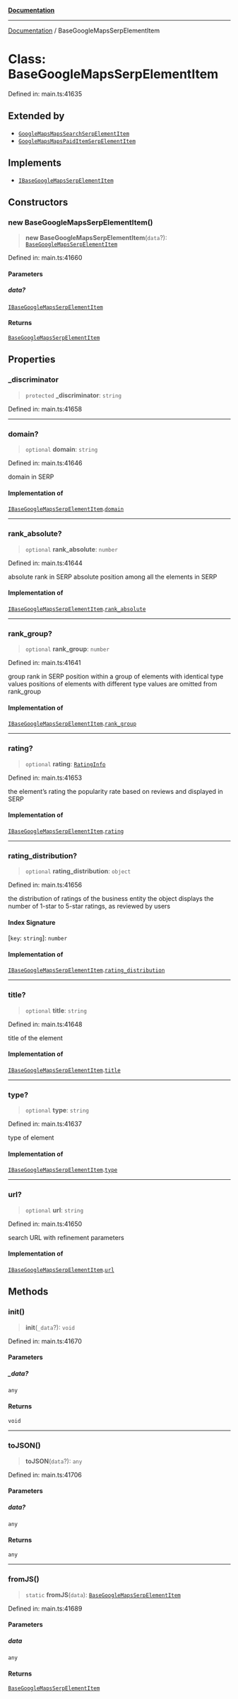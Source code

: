 [**Documentation**](../README.md)

***

[Documentation](../README.md) / BaseGoogleMapsSerpElementItem

# Class: BaseGoogleMapsSerpElementItem

Defined in: main.ts:41635

## Extended by

- [`GoogleMapsMapsSearchSerpElementItem`](GoogleMapsMapsSearchSerpElementItem.md)
- [`GoogleMapsMapsPaidItemSerpElementItem`](GoogleMapsMapsPaidItemSerpElementItem.md)

## Implements

- [`IBaseGoogleMapsSerpElementItem`](../interfaces/IBaseGoogleMapsSerpElementItem.md)

## Constructors

### new BaseGoogleMapsSerpElementItem()

> **new BaseGoogleMapsSerpElementItem**(`data`?): [`BaseGoogleMapsSerpElementItem`](BaseGoogleMapsSerpElementItem.md)

Defined in: main.ts:41660

#### Parameters

##### data?

[`IBaseGoogleMapsSerpElementItem`](../interfaces/IBaseGoogleMapsSerpElementItem.md)

#### Returns

[`BaseGoogleMapsSerpElementItem`](BaseGoogleMapsSerpElementItem.md)

## Properties

### \_discriminator

> `protected` **\_discriminator**: `string`

Defined in: main.ts:41658

***

### domain?

> `optional` **domain**: `string`

Defined in: main.ts:41646

domain in SERP

#### Implementation of

[`IBaseGoogleMapsSerpElementItem`](../interfaces/IBaseGoogleMapsSerpElementItem.md).[`domain`](../interfaces/IBaseGoogleMapsSerpElementItem.md#domain)

***

### rank\_absolute?

> `optional` **rank\_absolute**: `number`

Defined in: main.ts:41644

absolute rank in SERP
absolute position among all the elements in SERP

#### Implementation of

[`IBaseGoogleMapsSerpElementItem`](../interfaces/IBaseGoogleMapsSerpElementItem.md).[`rank_absolute`](../interfaces/IBaseGoogleMapsSerpElementItem.md#rank_absolute)

***

### rank\_group?

> `optional` **rank\_group**: `number`

Defined in: main.ts:41641

group rank in SERP
position within a group of elements with identical type values
positions of elements with different type values are omitted from rank_group

#### Implementation of

[`IBaseGoogleMapsSerpElementItem`](../interfaces/IBaseGoogleMapsSerpElementItem.md).[`rank_group`](../interfaces/IBaseGoogleMapsSerpElementItem.md#rank_group)

***

### rating?

> `optional` **rating**: [`RatingInfo`](RatingInfo.md)

Defined in: main.ts:41653

the element’s rating 
the popularity rate based on reviews and displayed in SERP

#### Implementation of

[`IBaseGoogleMapsSerpElementItem`](../interfaces/IBaseGoogleMapsSerpElementItem.md).[`rating`](../interfaces/IBaseGoogleMapsSerpElementItem.md#rating)

***

### rating\_distribution?

> `optional` **rating\_distribution**: `object`

Defined in: main.ts:41656

the distribution of ratings of the business entity
the object displays the number of 1-star to 5-star ratings, as reviewed by users

#### Index Signature

\[`key`: `string`\]: `number`

#### Implementation of

[`IBaseGoogleMapsSerpElementItem`](../interfaces/IBaseGoogleMapsSerpElementItem.md).[`rating_distribution`](../interfaces/IBaseGoogleMapsSerpElementItem.md#rating_distribution)

***

### title?

> `optional` **title**: `string`

Defined in: main.ts:41648

title of the element

#### Implementation of

[`IBaseGoogleMapsSerpElementItem`](../interfaces/IBaseGoogleMapsSerpElementItem.md).[`title`](../interfaces/IBaseGoogleMapsSerpElementItem.md#title)

***

### type?

> `optional` **type**: `string`

Defined in: main.ts:41637

type of element

#### Implementation of

[`IBaseGoogleMapsSerpElementItem`](../interfaces/IBaseGoogleMapsSerpElementItem.md).[`type`](../interfaces/IBaseGoogleMapsSerpElementItem.md#type)

***

### url?

> `optional` **url**: `string`

Defined in: main.ts:41650

search URL with refinement parameters

#### Implementation of

[`IBaseGoogleMapsSerpElementItem`](../interfaces/IBaseGoogleMapsSerpElementItem.md).[`url`](../interfaces/IBaseGoogleMapsSerpElementItem.md#url)

## Methods

### init()

> **init**(`_data`?): `void`

Defined in: main.ts:41670

#### Parameters

##### \_data?

`any`

#### Returns

`void`

***

### toJSON()

> **toJSON**(`data`?): `any`

Defined in: main.ts:41706

#### Parameters

##### data?

`any`

#### Returns

`any`

***

### fromJS()

> `static` **fromJS**(`data`): [`BaseGoogleMapsSerpElementItem`](BaseGoogleMapsSerpElementItem.md)

Defined in: main.ts:41689

#### Parameters

##### data

`any`

#### Returns

[`BaseGoogleMapsSerpElementItem`](BaseGoogleMapsSerpElementItem.md)
